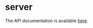 # server

The API documentation is available [here](https://documenter.getpostman.com/view/6148471/SzYZ1e9H?version=latest).
